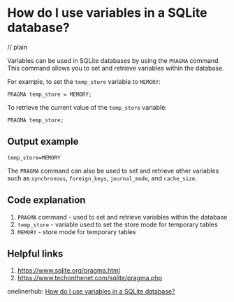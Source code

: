 # How do I use variables in a SQLite database?
// plain

Variables can be used in SQLite databases by using the `PRAGMA` command. This command allows you to set and retrieve variables within the database.

For example, to set the `temp_store` variable to `MEMORY`:
```
PRAGMA temp_store = MEMORY;
```

To retrieve the current value of the `temp_store` variable:
```
PRAGMA temp_store;
```

## Output example

```
temp_store=MEMORY
```

The `PRAGMA` command can also be used to set and retrieve other variables such as `synchronous`, `foreign_keys`, `journal_mode`, and `cache_size`.

## Code explanation

1. `PRAGMA` command - used to set and retrieve variables within the database
2. `temp_store` - variable used to set the store mode for temporary tables
3. `MEMORY` - store mode for temporary tables

## Helpful links
1. https://www.sqlite.org/pragma.html
2. https://www.techonthenet.com/sqlite/pragma.php

onelinerhub: [How do I use variables in a SQLite database?](https://onelinerhub.com/sqlite/how-do-i-use-variables-in-a-sqlite-database)